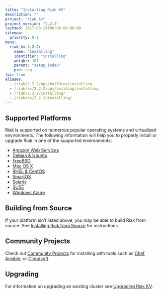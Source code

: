 ```yaml
---
title: "Installing Riak KV"
description: ""
project: "riak_kv"
project_version: "2.2.2"
lastmod: 2017-03-24T00:00:00-00:00
sitemap:
  priority: 0.1
menu:
  riak_kv-2.2.2:
    name: "Installing"
    identifier: "installing"
    weight: 101
    parent: "setup_index"
    pre: cog
toc: true
aliases:
  - /riak/2.2.2/ops/building/installing
  - /riak/kv/2.2.2/ops/building/installing
  - /riak/2.2.2/installing/
  - /riak/kv/2.2.2/installing/
---
```


[install aws]: {{<baseurl>}}riak/kv/2.2.2/setup/installing/amazon-web-services
[install debian & ubuntu]: {{<baseurl>}}riak/kv/2.2.2/setup/installing/debian-ubuntu
[install freebsd]: {{<baseurl>}}riak/kv/2.2.2/setup/installing/freebsd
[install mac osx]: {{<baseurl>}}riak/kv/2.2.2/setup/installing/mac-osx
[install rhel & centos]: {{<baseurl>}}riak/kv/2.2.2/setup/installing/rhel-centos
[install smartos]: {{<baseurl>}}riak/kv/2.2.2/setup/installing/smartos
[install solaris]: {{<baseurl>}}riak/kv/2.2.2/setup/installing/solaris
[install suse]: {{<baseurl>}}riak/kv/2.2.2/setup/installing/suse
[install windows azure]: {{<baseurl>}}riak/kv/2.2.2/setup/installing/windows-azure
[install source index]: {{<baseurl>}}riak/kv/2.2.2/setup/installing/source
[community projects]: {{<baseurl>}}community/projects
[upgrade index]: {{<baseurl>}}riak/kv/2.2.2/setup/upgrading

## Supported Platforms

Riak is supported on numerous popular operating systems and virtualized
environments. The following information will help you to
properly install or upgrade Riak in one of the supported environments:

  * [Amazon Web Services][install aws]
  * [Debian & Ubuntu][install debian & ubuntu]
  * [FreeBSD][install freebsd]
  * [Mac OS X][install mac osx]
  * [RHEL & CentOS][install rhel & centos]
  * [SmartOS][install smartos]
  * [Solaris][install solaris]
  * [SUSE][install suse]
  * [Windows Azure][install windows azure]

## Building from Source

If your platform isn’t listed above, you may be able to build Riak from source. See [Installing Riak from Source][install source index] for instructions.

## Community Projects

Check out [Community Projects][community projects] for installing with tools such as [Chef](https://www.chef.io/chef/), [Ansible](http://www.ansible.com/), or [Cloudsoft](http://www.cloudsoftcorp.com/).

## Upgrading

For information on upgrading an existing cluster see [Upgrading Riak KV][upgrade index].
